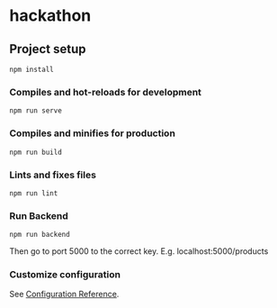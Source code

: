 # hackathon

## Project setup
```
npm install
```

### Compiles and hot-reloads for development
```
npm run serve
```

### Compiles and minifies for production
```
npm run build
```

### Lints and fixes files
```
npm run lint
```

### Run Backend
```
npm run backend
```
Then go to port 5000 to the correct key.
E.g. localhost:5000/products

### Customize configuration
See [Configuration Reference](https://cli.vuejs.org/config/).
